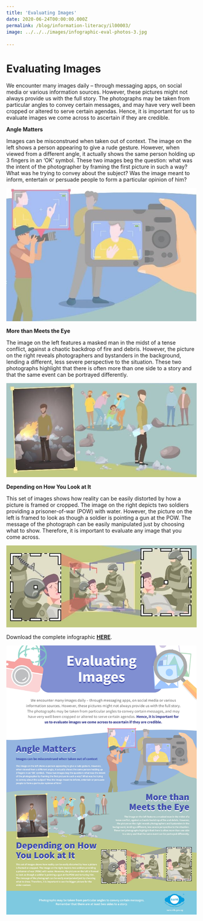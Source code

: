```yaml
---
title: 'Evaluating Images'
date: 2020-06-24T00:00:00.000Z
permalink: /blog/information-literacy/il00003/
image: ../../../images/infographic-eval-photos-3.jpg

---
```



<h1>Evaluating Images</h1>

We encounter many images daily – through messaging apps, on social media or various information sources. However, these pictures might not always provide us with the full story. The photographs may be taken from particular angles to convey certain messages, and may have very well been cropped or altered to serve certain agendas. Hence, it is important for us to evaluate images we come across to ascertain if they are credible.    



**Angle Matters** 

Images can be misconstrued when taken out of context. The image on the left shows a person appearing to give a rude gesture. However, when viewed from a different angle, it actually shows the same person holding up 3 fingers in an ‘OK’ symbol.  These two images beg the question: what was the intent of the photographer by framing the first picture in such a way? What was he trying to convey about the subject? Was the image meant to inform, entertain or persuade people to form a particular opinion of him? 

![](../../../images/infographic-eval-photos-1.jpg)



**More than Meets the Eye** 

The image on the left features a masked man in the midst of a tense conflict, against a chaotic backdrop of fire and debris. However, the picture on the right reveals photographers and bystanders in the background, lending a different, less severe perspective to the situation. These two photographs highlight that there is often more than one side to a story and that the same event can be portrayed differently.  

![](../../../images/infographic-eval-photos-2.jpg)



**Depending on How You Look at It**  

This set of images shows how reality can be easily distorted by how a picture is framed or cropped. The image on the right depicts two soldiers providing a prisoner-of-war (POW) with water. However, the picture on the left is framed to look as though a soldier is pointing a gun at the POW. The message of the photograph can be easily manipulated just by choosing what to show. Therefore, it is important to evaluate any image that you come across.

![](../../../images/infographic-eval-photos-3.JPG)



Download the complete infographic **[HERE](../../../images/sure-infographic-evaluating-images.jpg)**.

![](../../../images/sure-infographic-evaluating-images.jpg)